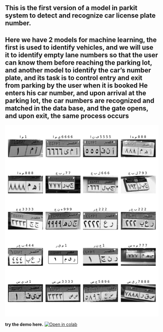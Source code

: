 ## This is the first version of  a model in parkit system to detect and recognize  car license plate number.
## Here we have 2 models for machine learning, the first is used to identify vehicles, and we will use it to identify empty lane numbers so that the user can know them before reaching the parking lot, and another model to identify the car’s number plate, and its task is to control entry and exit from parking by the user when it is booked He enters his car number, and upon arrival at the parking lot, the car numbers are recognized and matched in the data base, and the gate opens, and upon exit, the same process occurs

![](https://github.com/mohame54/Parkit_projects/blob/main/fig.png)

**try the demo here.** [![Open in colab](https://colab.research.google.com/assets/colab-badge.svg)](https://colab.research.google.com/drive/1nX6H0V-cOWR1q8WT-BVnTZWMf1fIgPoL?usp=sharing)


